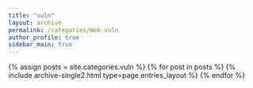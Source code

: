 ```yaml
---
title: "vuln"
layout: archive
permalink: /categories/Web-vuln
author_profile: true
sidebar_main: true
---
```



{% assign posts = site.categories.vuln %}
{% for post in posts %} {% include archive-single2.html type=page.entries_layout %} {% endfor %}